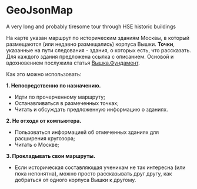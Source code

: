 # GeoJsonMap
A very long and probably tiresome tour through HSE historic buildings 

На карте указан маршрут по историческим зданиям Москвы, в который размещаются (или недавно размещались) корпуса Вышки. 
__Точки__, указанные на пути следования - здания, о которых есть, что рассказать. 
Для каждого здания предложена ссылка с описанием. 
Основой и вдохновением послужила статья [Вышка.Фундамент](https://www.hse.ru/fundament "ссылка на статью").

Как это можно использовать:

**1. Непосредственно по назначению.**
  - Идти по прочерченному маршруту;
  - Останавливаться в размеченных точках;
  - Читать и обсуждать предложенную информацию о зданиях.
  
**2. Не отходя от компьютера.**
  - Пользоваться информацией об отмеченных зданиях для расширения кругозора;
  - Читать о Москве;
  
**3. Прокладывать свои маршруты.**
  - Если историческая составляющая ученикам не так интересна (или пока непонятна), можно просто рассказывать друг другу, как добраться от одного корпуса Вышки к другому. 
